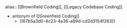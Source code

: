 alias:: [[Brownfield Coding]], [[Legacy Codebase Coding]]

- antonym of [[Greenfield Coding]]
	- ((67b5a3d0-4c23-4a36-a89d-cd2d3154f263))